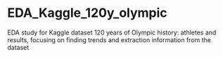 # EDA_Kaggle_120y_olympic
EDA study for Kaggle dataset 120 years of Olympic history: athletes and results, focusing on finding trends and extraction information from the dataset
